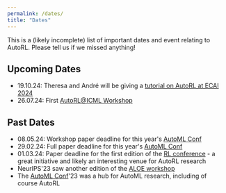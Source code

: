 ```yaml
---
permalink: /dates/
title: "Dates"
---
```


This is a (likely incomplete) list of important dates and event relating to AutoRL. Please tell us if we missed anything!

## Upcoming Dates
- 19.10.24: Theresa and André will be giving a [tutorial on AutoRL at ECAI 2024](https://autorl.org/tutorial-ecai/)
- 26.07.24: First [AutoRL@ICML Workshop](https://autorlworkshop.github.io/)

## Past Dates
- 08.05.24: Workshop paper deadline for this year's [AutoML Conf](https://2024.automl.cc/)
- 29.02.24: Full paper deadline for this year's [AutoML Conf](https://2024.automl.cc/)
- 01.03.24: Paper deadline for the first edition of the [RL conference](https://rl-conference.cc/) - a great initiative and likely an interesting venue for AutoRL research
- NeurIPS'23 saw another edition of the [ALOE workshop](https://sites.google.com/view/aloe2023/home)
- The [AutoML Conf](https://2024.automl.cc/)'23 was a hub for AutoML research, including of course AutoRL
